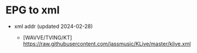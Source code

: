 # EPG to xml

* xml addr (updated 2024-02-28)

  - [WAVVE/TVING/KT]
    https://raw.githubusercontent.com/jassmusic/KLive/master/klive.xml

